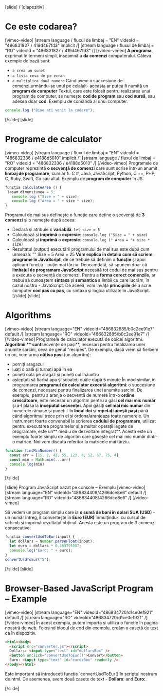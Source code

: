 [slide] / [diapozitiv]
# Ce este codarea?
[vimeo-video]
[stream language / fluxul de limbaj = "EN" videoId = "486831827 / 419d467fd3" implicit /]
[stream language / fluxul de limbaj = "RO" videoId = "486831827 / 419d467fd3" /]
[/video-vimeo]
**A programa**, exprimat în termeni simpli, înseamnă a **da comenzi** computerului.
Câteva exemple de bază sunt:
- `a crea un sunet`
- `a lista ceva de pe ecran`
- `a multiplica două numere`
Când avem o succesiune de comenzi,urmându-se unul pe celalalt- aceasta ar putea fi numită un **program de computer**
Textul, care este folosit pentru realizarea unui program de computer, se numește **cod de program** sau **cod sursă**, sau adesea doar **cod**.
Exemplu de comandă al unui computer:
```js live
console.log ("Bine ati venit la codare");
```

[/slide]
[slide]
# Programe de calculator
[vimeo-video]
[stream language / fluxul de limbaj = "EN" videoId = "486832336 / e4188d5010" implicit /]
[stream language / fluxul de limbaj = "RO" videoId = "486832336 / e4188d5010" /]
[/video-vimeo]
Programele de computer reprezintă **o secvență de comenzi** care sunt scrise într-un anumit **limbaj de programare**, cum ar fi: C #, Java, JavaScript, Python, C ++, PHP, C, Ruby, Swift, Go sau altul.
Exemplu de **program de computer** în JS:
```js live fara template
funcția calculateArea () {
 lasam dimensiunea = 5;
   console.log ("Size = " + size);
   console.log ("Area = " + size * size);
}
```
Programul de mai sus definește o funcție care deține o secvență de **3 comenzi** și o numește după aceea:
- Declară și atribuie o **variabilă**: `let size = 5`
- Calculează și **imprimă** o **expresie**: `console.log ("Size = " + size)`
- Calculează și **imprimă** o **expresie**: `console.log (" Area = "+ size * size)`
- Rezultatul (output) executării programului de mai sus este după cum urmează:
""
Size = 5
Area = 25
**Vom explica în detaliu cum să scriem programe în JavaScript**, de ce trebuie să definim o **funcție** și apoi aplicam funcția - puțin mai târziu.
Deocamdată, să spunem doar că **limbajul de programare JavaScript** necesită tot codul de mai sus pentru a executa o secvență de comenzi.
Pentru a **forma corect comenzile**, ar trebui să cunoaștem **sintaxa** și **semantica** a limbii cu care lucrăm, în cazul nostru - JavaScript.
De aceea, vom învăța **principiile** de a scrie computer **cod pas cu pas**, cu sintaxa și logica utilizate în JavaScript.
[/slide]
[slide]
# Algorithms
[vimeo-video]
[stream language="EN" videoId="486832885/b0c2ee91e7" default /]
[stream language="RO" videoId="486832885/b0c2ee91e7"  /]
[/video-vimeo]
Programele de calculator execută de obicei algoritmi.
**Algoritmii ** sunt**secvențe de pași**, necesari pentru finalizarea unei anumite sarcini, ceva de genul "recipes".
De exemplu, dacă vrem să fierbem un ou, vom urma **câțiva pași** (un algoritm):
- porniți aragazul
- luați o oală și turnați apă în ea
- puneți oala pe aragaz și puneți oul înăuntru
- așteptați să fiarbă apa și scoateți ouăle după 5 minute
În mod similar, în programarea **programul de calculator execută algoritmi**: o succesiune de comenzi, necesare pentru finalizarea unei anumite sarcini.
De exemplu, pentru a aranja o secvență de numere într-o **ordine crescătoare**, este necesar un algoritm pentru a găsi **cel mai mic număr** și a-l plasa la **începutul secvenței**.
Apoi găsiți **cel mai mic numar** din numerele rămase și puneți-l în **locul doi** și **repetați acești pași** până când algoritmul trece prin el și ordona/aranjeaza toate numerele.
Un instrument foarte convenabil la scrierea **codului de programare**, utilizat pentru executarea programelor și a multor operații legate de programare, este un** mediu de dezvoltare integrat**.
Acesta este un exemplu foarte simplu de algoritm care găsește cel mai mic număr dintr-o matrice.
Noi vom discuta referitor la matricele mai târziu.
``` js live no-template
function findMinNumber() {
  const arr = [15, 2, 42, 55, 123, 8, 52, 67, 75, 4]
  const min = Math.min(...arr)
  console.log(min)
}
```
[/slide]

[slide]
Program JavaScript bazat pe console – Exemplu
[vimeo-video]
[stream language="EN" videoId="486834408/4266dce8e6" default /]
[stream language="RO" videoId="486834408/4266dce8e6"  /]
[/video-vimeo]

Să vedem un program simplu care ia **o sumă de bani în dolari SUA (USD)** - un număr întreg, îl convertește în **Euro (EUR)** înmulțindu-l cu cursul de schimb și imprimă rezultatul obținut.
Acesta este un program de 3 comenzi consecutive:
```js
functia convertUsdToEur(input) {
  let dollars = Number.parseFloat(input);
  let euro = dollars * 0.883795087;
  console.log("Euro: " + euro);
}
convertUsdToEur("5");
```
[/slide]
[slide]
# Browser-Based JavaScript Program – Example
[vimeo-video]
[stream language="EN" videoId="486834720/d1ce0ef921" default /]
[stream language="RO" videoId="486834720/d1ce0ef921"  /]
[/video-vimeo]
În acest exemplu, putem importa și utiliza o funcție în pagina noastră de web.
Folosind blocul de cod din exemplu, creăm o casetă de text ca în diapozitiv.
``` html
<html><body>
  <script src="converter.js"></script>
  Dollars: <input type="text" id="dollarsBox" />
  <button onclick="convertUsdToEur()">Convert</button>
  Euro: <input type="text" id="eurosBox" readonly />
</body></html>
```
Este important să introduceti funcția `convertUsdToEur() în scriptul nostrum de html.
De asemenea, avem două casete de text - **Dollars:** and **Euro:**.

[/slide]



